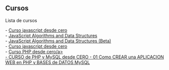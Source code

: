 
<h2>Cursos</h2>
<p>Lista de cursos</p>
- <a href="https://aprendiendo.dev/javascript#lessons" target="_blank">Curso javascript desde cero</a>
<br>
- <a href="https://www.freecodecamp.org/learn/javascript-algorithms-and-data-structures/" target="_blank">JavaScript Algorithms and Data Structures</a>
<br>
- <a href="https://www.freecodecamp.org/learn/javascript-algorithms-and-data-structures-v8/" target="_blank">JavaScript Algorithms and Data Structures (Beta)</a>
<br>
- <a href="https://github.com/mouredev/hello-javascript" target="_blank">Curso javascript desde cero</a>
<br>
- <a href="https://www.youtube.com/watch?v=lLsyzBggW_o&list=PLH_tVOsiVGzmnl7ImSmhIw5qb9Sy5KJRE" target="_blank">Curso PHP desde cero/a>
  <br>
- <a href="https://www.youtube.com/watch?v=iOVXAbI73WM&list=PLH_tVOsiVGznvimA9-znLWKrwxD3zpGoa" target="_blank">CURSO de PHP y MySQL desde CERO - 01 Como CREAR una APLICACION WEB en PHP y BASES de DATOS MySQL</a>
